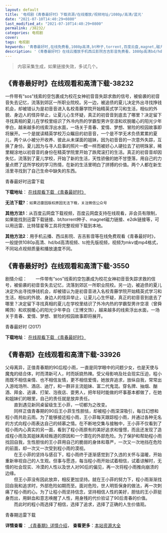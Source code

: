```yaml
---
layout: default
title: '电视剧《青春最好时》下载资源/在线播放/视频地址/1080p/高清/蓝光'
date: "2021-07-10T14:40:29+0800"
last_modified_at: "2021-07-10T14:40:29+0800"
permalink: /38232/
categories: 电视剧
cover:
tags: 电视剧
keywords: '青春最好时,在线免费看,1080p高清,bt种子,torrent,百度云盘,magnet,磁力链,迅雷下载资源'
description: '《青春最好时》在线云播放手机西瓜影院吉吉影音免费看，1080p高清bd/hd未删减完整版和tc抢先枪版，mkv/mp4格式，附带bt/torrent种子、magnet/磁力链、百度云盘、网盘资源迅雷下载链接'
---
```


>内容采集生成，如果链接失效，多试几个。


## 《青春最好时》在线观看和高清下载-38232

一件带有“sos”线索的空包裹成为校花女神初音音失踪求救的信号，被偷袭的初音音失去记忆，流落到郊区一所职业院校。另一边，被追债的夏儿决定外出寻找挣钱机会，却被错认为是初音音进入名校青藤学院开始精英式学习和生活，相似的外貌、身边人的怪异举止，让夏儿心生怀疑，真正的初音音到底去了哪里？决定留下寻找真相的夏儿在学校里结识了外冷内热的学霸型男许空凛和欢脱暖心的阳光少年李白，越来越多的线索浮出水面，一场关于青春、爱情、梦想、冒险的校园故事即将展开。一个是就读精英学校万众瞩目的初音音，一个是不学无术负债累累的夏儿，两个从小被分开收养、彼此从未谋面的姐妹，因为初音音的一次意外失踪，互换了身份。夏儿因为与寻人启事的照片一模一样而被好心人硬拉去了初明珠家，稀里糊涂地以初音音的身份在精英学院里开始了跌爬滚打的生活。真正的初音音却因失忆，流落到了夏儿学校，开始了新的生活，天性骄傲的她不甘堕落，用自己的力量点燃了这所学校的学习热情，在新的生活里明白了拼搏的价值。两个人都在新生活里寻找到了自己生命中缺失的东西。


青春最好时迅雷下载

**下载地址**： [在线观看下载 《青春最好时》](https://www.993dy.com//vod-detail-id-27205.html) 


**无法下载?**：`如果迅雷因版权原因无法下载，关注微信公众号 `

**其他方法1**：从百度云网盘下载视频，百度云网盘支持在线观看，非会员有限制，如果能找到迅雷下载链接、bt/torrent种子、magnet磁力链接、e2dk链接等，可以用迅雷、比特彗星等工具将完整视频下载到本地。

**其他方法2**：用手机云播、西瓜影院、吉吉影音等在线免费观看《青春最好时》，一般提供1080p高清、hd/bd高清视频、tc抢先版视频，视频为mkv或mp4格式，不同站点视频质量和播放速度不同。


## 《青春最好时》在线观看和高清下载-3550

剧情介绍：　　一件带有“sos”线索的空包裹成为校花女神初音音失踪求救的信号，被偷袭的初音音失去记忆，流落到郊区一所职业院校。另一边，被追债的夏儿决定外出寻找挣钱机会，却被错认为是初音音进入名校青藤学院开始精英式学习和生活，相似的外貌、身边人的怪异举止，让夏儿心生怀疑，真正的初音音到底去了哪里？决定留下寻找真相的夏儿在学校里结识了外冷内热的学霸型男许空凛（曾舜晞饰）和欢脱暖心的阳光少年李白（王博文饰），越来越多的线索浮出水面，一场关于青春、爱情、梦想、冒险的校园故事即将展开。


青春最好时 (2017)

**下载地址**： [在线观看下载 《青春最好时》](https://www.btbtdy.me/btdy/dy11462.html) 


## 《青春期》在线观看和高清下载-33926

父母离异，正值青春期的90后程小雨，一直是同学眼中的问题少女，也是天使与魔鬼的结合体，时而清新可人，时而妖娆热辣。受父母影响及社会现实压迫，程小雨既不相信亲情、也不相信友情，更不相信爱情，她放弃追求，放纵自我，常常出入游戏场所、酒店、迪厅，和一群非主流姐妹、富二代鬼混。穿名牌、抽烟、酗酒、拜金、逃课、打架、泡夜店、耍男人，把年轻时能做的坏事基本都做了，在她和姐妹们的眼里，自己的责任就是放弃责任。<br />　　直到遇见新同桌留级生王小菲，一切都为之改变。<br />　　同样正值青春期的90后王小菲生性胆怯，却被程小雨深深吸引，每日幻想和程小雨共赴云雨。为了能够接近程小雨，王小菲每天跟踪程小雨，并通过各种无名的方式向程小雨表达自己的倾慕之情。在不断地交集与接触中，王小菲不仅看到了程小雨内心真实的另一面，看到了程小雨原有的美好追求和憧憬，而且还发现了造成程小雨及其姐妹离经叛道的原因和一个潜在的外部危险。为了保护和帮助程小雨找回自我，生性胆怯的王小菲用自己的脆弱的身体和尊严，一次又一次地挡在危险的前面，却一次又一次受到程小雨的漠视。<br />　　在王小菲的坚持与感召下，程小雨终于逐渐感觉到了久违的关怀与温暖，开始重新审视自己的人生观。但事与愿违，每当程小雨开始试着相信，试着谅解时，无情的社会现实、冷漠的人性以及世人对90后的偏见，再一次将程小雨推向崩溃的边缘。<br />　　但王小菲没有因此放弃，相反更加坚持。就在王小菲的努力下，程小雨渐渐找回自我和追求时，外部危险如期而至。面对危险，世人明哲保身的做法，再一次刺痛了程小雨的心。为了让程小雨坚持信念，坚持相信人性的美好，胆怯的王小菲挺身而出，用鲜血和意志唤醒了人性，用身残的代价验证了90后青春的价值。<br />　　而此时的程小雨选择了相信，选择了追求，选择了正确的人生价值观。


青春期迅雷下载

**详情查看**： [《青春期》详情介绍](/movie/33926/)， **查看更多**：[本站资源大全](/movie/t/all/)

